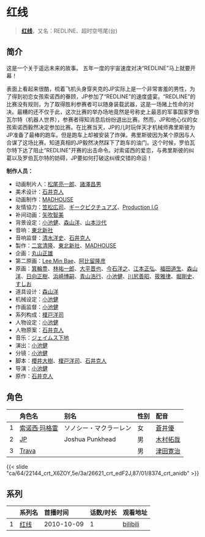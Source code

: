 # 红线


> <u>**[红线](https://bgm.tv/subject/8726)**</u>，又名：REDLINE、超时空甩尾(台)

## 简介

这是一个关于遥远未来的故事。
五年一度的宇宙速度对决“REDLINE”马上就要开幕！

表面上看起来很酷，梳着飞机头身穿夹克的JP实际上是一个非常害羞的男性，为了得到初恋女孩索诺西的眷顾，JP参加了“REDLINE”的速度盛宴。“REDLINE”的比赛没有规则，为了取得胜利参赛者可以随身装载武器，这是一场赌上性命的对决。最糟的还不仅于此，这次比赛的举办场地竟然是号称史上最恶的军事国家罗伯瓦尔特（机器人世界），参赛者得知消息后纷纷退出比赛。然而，JP和他心仪的女孩索诺西毅然决定参加比赛。在比赛当天，JP的儿时玩伴天才机械师弗里斯彼为JP准备了最棒的跑车。但是跑车上却被安装了炸弹。弗里斯彼因为某个原因与人合谋了这场比赛。知道真相的JP毅然决然踩下了跑车的油门。这个时候，罗伯瓦尔特下达了阻止“REDLINE”开赛的出击命令。对索诺西的爱恋，与弗里斯彼的纠葛以及罗伯瓦尔特的妨碍，JP要如何打破这纠缠交错的命运！

**制作人员：**
- 动画制片人：[松尾亮一郎](https://bgm.tv/person/54030)、[諸澤昌男](https://bgm.tv/person/2179)
- 美术设计：[石井克人](https://bgm.tv/person/2856)
- 动画制作：[MADHOUSE](https://bgm.tv/person/603)
- 友情協力：[笠松広司](https://bgm.tv/person/15476)、[ギークピクチュアズ](https://bgm.tv/person/50237)、[Production I.G](https://bgm.tv/person/1286)
- 补间动画：[矢吹智美](https://bgm.tv/person/43623)
- 背景设定：[小池健](https://bgm.tv/person/1425)、[森山洋](https://bgm.tv/person/30209)、[山本沙代](https://bgm.tv/person/3563)
- 音响：[東北新社](https://bgm.tv/person/1285)
- 音响监督：[清水洋史](https://bgm.tv/person/1819)、[石井克人](https://bgm.tv/person/2856)
- 製作：[二宮清隆](https://bgm.tv/person/60236)、[東北新社](https://bgm.tv/person/1285)、[MADHOUSE](https://bgm.tv/person/603)
- 企画：[丸山正雄](https://bgm.tv/person/914)
- 第二原画：[Lee Min Bae](https://bgm.tv/person/24834)、[阿比留隆彦](https://bgm.tv/person/29435)
- 原画：[箕輪豊](https://bgm.tv/person/1999)、[林祐一郎](https://bgm.tv/person/14362)、[大平晋也](https://bgm.tv/person/11178)、[今石洋之](https://bgm.tv/person/1755)、[江本正弘](https://bgm.tv/person/11849)、[福田道生](https://bgm.tv/person/2610)、[森山洋](https://bgm.tv/person/30209)、[日向正樹](https://bgm.tv/person/19948)、[浜崎博嗣](https://bgm.tv/person/1208)、[青山浩行](https://bgm.tv/person/3075)、[小池健](https://bgm.tv/person/1425)、[川尻善昭](https://bgm.tv/person/804)、[筱雅律](https://bgm.tv/person/2899)、[堀剛史](https://bgm.tv/person/12189)、[すしお](https://bgm.tv/person/2649)
- 道具设计：[森山洋](https://bgm.tv/person/30209)
- 机械设定：[小池健](https://bgm.tv/person/1425)
- 作画监督：[小池健](https://bgm.tv/person/1425)
- 系列构成：[榎戸洋司](https://bgm.tv/person/411)
- 人物设定：[小池健](https://bgm.tv/person/1425)
- 人物原案：[石井克人](https://bgm.tv/person/2856)
- 音乐：[ジェイムス下地](https://bgm.tv/person/27902)
- 演出：[小池健](https://bgm.tv/person/1425)
- 分镜：[小池健](https://bgm.tv/person/1425)
- 脚本：[櫻井大樹](https://bgm.tv/person/1907)、[榎戸洋司](https://bgm.tv/person/411)、[石井克人](https://bgm.tv/person/2856)
- 导演：[小池健](https://bgm.tv/person/1425)
- 原作：[石井克人](https://bgm.tv/person/2856)

## 角色

|     |   角色名   |   别名  | 性别 |  配音  |
|:--- |:------  |:----      |:---  |:--   |
| 1 | [索诺西·玛格雷](https://bgm.tv/character/22144) | ソノシー・マクラーレン | 女 | [蒼井優](https://bgm.tv/person/13102) |
| 2 | [JP](https://bgm.tv/character/26621) | Joshua Punkhead | 男 | [木村拓哉](https://bgm.tv/person/4505) |
| 3 | [Trava](https://bgm.tv/character/8374) |  | 男 | [津田寛治](https://bgm.tv/person/4453) |

{{< slide "ca/64/22144_crt_X6ZOY,5e/3a/26621_crt_edF2J,87/01/8374_crt_anidb" >}}

## 系列

|     |   系列名   |   首播时间  | 话数/时长  | 观看地址 |
|:---  |:------    |:----      |:---       |:---  |
| 1 |[红线](https://bgm.tv/subject/8726)| 2010-10-09 | 1 | [bilibili](https://www.bilibili.com/video/BV1js411y7x6)  |
